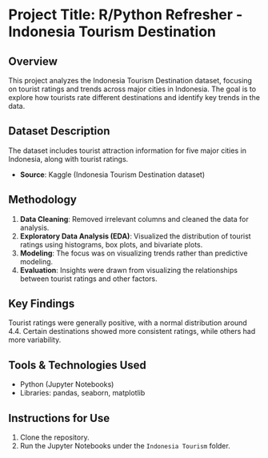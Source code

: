 # Project Title: R/Python Refresher - Indonesia Tourism Destination

## Overview
This project analyzes the Indonesia Tourism Destination dataset, focusing on tourist ratings and trends across major cities in Indonesia. The goal is to explore how tourists rate different destinations and identify key trends in the data.

## Dataset Description
The dataset includes tourist attraction information for five major cities in Indonesia, along with tourist ratings.

- **Source**: Kaggle (Indonesia Tourism Destination dataset)

## Methodology
1. **Data Cleaning**: Removed irrelevant columns and cleaned the data for analysis.
2. **Exploratory Data Analysis (EDA)**: Visualized the distribution of tourist ratings using histograms, box plots, and bivariate plots.
3. **Modeling**: The focus was on visualizing trends rather than predictive modeling.
4. **Evaluation**: Insights were drawn from visualizing the relationships between tourist ratings and other factors.

## Key Findings
Tourist ratings were generally positive, with a normal distribution around 4.4. Certain destinations showed more consistent ratings, while others had more variability.

## Tools & Technologies Used
- Python (Jupyter Notebooks)
- Libraries: pandas, seaborn, matplotlib

## Instructions for Use
1. Clone the repository.
2. Run the Jupyter Notebooks under the `Indonesia Tourism` folder.
